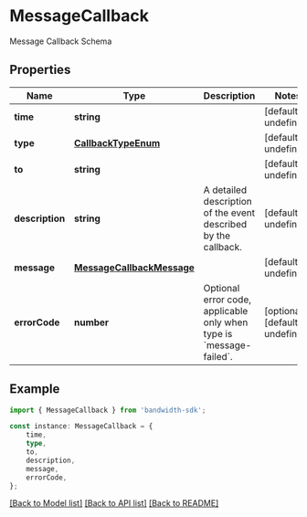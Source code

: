 # MessageCallback

Message Callback Schema

## Properties

Name | Type | Description | Notes
------------ | ------------- | ------------- | -------------
**time** | **string** |  | [default to undefined]
**type** | [**CallbackTypeEnum**](CallbackTypeEnum.md) |  | [default to undefined]
**to** | **string** |  | [default to undefined]
**description** | **string** | A detailed description of the event described by the callback. | [default to undefined]
**message** | [**MessageCallbackMessage**](MessageCallbackMessage.md) |  | [default to undefined]
**errorCode** | **number** | Optional error code, applicable only when type is &#x60;message-failed&#x60;. | [optional] [default to undefined]

## Example

```typescript
import { MessageCallback } from 'bandwidth-sdk';

const instance: MessageCallback = {
    time,
    type,
    to,
    description,
    message,
    errorCode,
};
```

[[Back to Model list]](../README.md#documentation-for-models) [[Back to API list]](../README.md#documentation-for-api-endpoints) [[Back to README]](../README.md)
